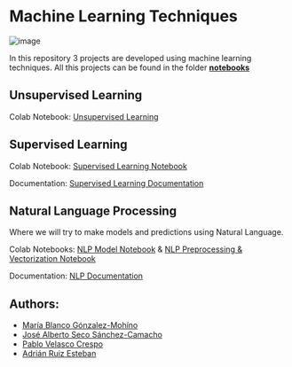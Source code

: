 # Machine Learning Techniques

![image](https://media.giphy.com/media/5dYeglPmPC5lL7xYhs/giphy.gif)

In this repository 3 projects are developed using machine learning techniques. All this projects can be found in the folder [**notebooks**](notebooks)

## Unsupervised Learning

Colab Notebook: [Unsupervised Learning](notebooks/UnsupervisedLearning.ipynb)

## Supervised Learning
 


Colab Notebook: [Supervised Learning Notebook](notebooks/SupervisedLearning.ipynb)

Documentation: [Supervised Learning Documentation](docs/SUPERVISED_DOCUMENTATION.pdf)

## Natural Language Processing

Where we will try to make models and predictions using Natural Language.

Colab Notebooks: [NLP Model Notebook](notebooks/NLP_Model.ipynb) & [NLP Preprocessing & Vectorization Notebook](notebooks/NLP_Preprocessing_Vectorization.ipynb)

Documentation: [NLP Documentation](docs/NLP_DOCUMENTATION.pdf)

## Authors:

* [María Blanco Gónzalez-Mohíno](https://github.com/MariaBlancoGonzalez/)
* [José Alberto Seco Sánchez-Camacho](https://github.com/JoseAlbertoSeco/)
* [Pablo Velasco Crespo](https://github.com/PabloVelascoCrespo/)
* [Adrián Ruiz Esteban](https://github.com/)
